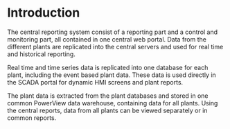 # Introduction

The central reporting system consist of a reporting part and a control and monitoring part, all contained in one central web portal. Data from the different plants are replicated into the central servers and used for real time and historical reporting.

Real time and time series data is replicated into one database for each plant, including the event based plant data. These data is used directly in the SCADA portal for dynamic HMI screens and plant reports.

The plant data is extracted from the plant databases and stored in one common PowerView data warehouse, containing data for all plants. Using the central reports, data from all plants can be viewed separately or in common reports.
